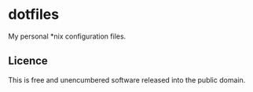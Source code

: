 # dotfiles

My personal \*nix configuration files.

## Licence

This is free and unencumbered software released into the public domain.
